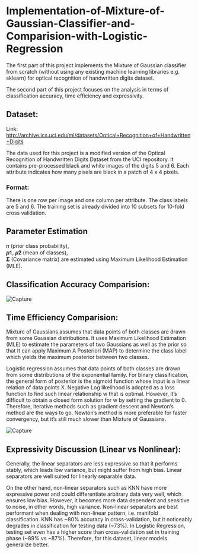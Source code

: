 # Implementation-of-Mixture-of-Gaussian-Classifier-and-Comparision-with-Logistic-Regression

The first part of this project implements the Mixture of Gaussian classifier from scratch (without using any existing machine learning libraries e.g. sklearn) for optical recognition of handwritten digits dataset. 

The second part of this project focuses on the analysis in terms of classification accuracy, time efficiency and expressivity.
## Dataset:
Link: http://archive.ics.uci.edu/ml/datasets/Optical+Recognition+of+Handwritten+Digits  

The data used for this project is a modified version of the Optical Recognition of Handwritten Digits Dataset from the UCI repository. 
It contains pre-processed black and white images of the digits 5 and 6. Each attribute indicates how many pixels are black in a patch of 4 x 4 pixels.

### Format: 
There is one row per image and one column per attribute. The class labels are 5 and 6. The training set is already divided into 10 subsets for 10-fold cross validation.

## Parameter Estimation
𝜋 (prior class probability),   
𝝁𝟏, 𝝁𝟐 (mean of classes),  
𝚺 (Covariance matrix) are estimated using Maximum Likelihood Estimation (MLE).

## Classification Accuracy Comparision:

![Capture](https://user-images.githubusercontent.com/29167705/63806769-537b4200-c8ea-11e9-9f8a-7bc872ba7c48.JPG)

## Time Efficiency Comparision:

Mixture of Gaussians assumes that data points of both classes are drawn from some Gaussian distributions. It uses Maximum Likelihood Estimation (MLE) to estimate the parameters of two Gaussians as well as the prior so that It can apply Maximum A Posteriori (MAP) to determine the class label which yields the maximum posterior between two classes.

Logistic regression assumes that data points of both classes are drawn from some distributions of the exponential family. For binary classification, the general form of posterior is the sigmoid function whose input is a linear relation of data points X. Negative Log likelihood is adopted as a loss function to find such linear relationship w that is optimal. However, it’s difficult to obtain a closed form solution for w by setting the gradient to 0. Therefore, iterative methods such as gradient descent and Newton’s method are the ways to go. Newton’s method is more preferable for faster convergency, but it’s still much slower than Mixture of Gaussians.


![Capture](https://user-images.githubusercontent.com/29167705/63806858-83c2e080-c8ea-11e9-9356-f75293a012ea.JPG)

## Expressivity Discussion (Linear vs Nonlinear):
Generally, the linear separators are less expressive so that it performs stably, which leads low variance, but might suffer from high bias. Linear separators are well suited for linearly separable data.

On the other hand, non-linear separators such as KNN have more expressive power and could differentiate arbitrary data very well, which ensures low bias. However, it becomes more data dependent and sensitive to noise, in other words, high variance. Non-linear separators are best performant when dealing with non-linear pattern, i.e. manifold classification.
KNN has ~80% accuracy in cross-validation, but it noticeably degrades in classification for testing data (~73%). In Logistic Regression, testing set even has a higher score than cross-validation set in training phase (~89% vs ~87%). Therefore, for this dataset, linear models generalize better.

